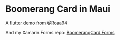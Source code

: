 # Boomerang Card in Maui

A [flutter demo from @Roaa94](https://github.com/Roaa94/flutter_cool_card_swiper)

And my Xamarin.Forms repo: [BoomerangCard.Forms](https://github.com/shawyunz/BoomerangCard.Forms)



